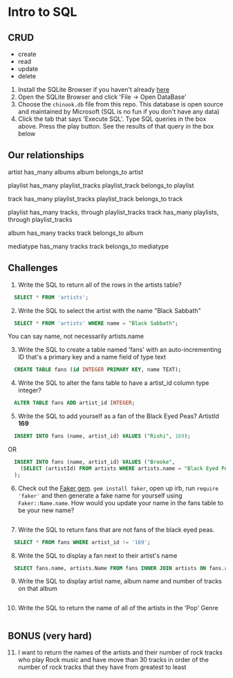 # Intro to SQL

## CRUD
- create
- read
- update
- delete


1. Install the SQLite Browser if you haven't already [here](http://sqlitebrowser.org/)
2. Open the SQLite Browser and click 'File -> Open DataBase'
3. Choose the `chinook.db` file from this repo. This database is open source and maintained by Microsoft (SQL is no fun if you don't have any data)
4. Click the tab that says 'Execute SQL'. Type SQL queries in the box above. Press the play button. See the results of that query in the box below

## Our relationships

artist has_many albums
album belongs_to artist

playlist has_many playlist_tracks
playlist_track belongs_to playlist

track has_many playlist_tracks
playlist_track belongs_to track

playlist has_many tracks, through playlist_tracks
track has_many playlists, through playlist_tracks

album has_many tracks
track belongs_to album

mediatype has_many tracks
track belongs_to mediatype

## Challenges

1. Write the SQL to return all of the rows in the artists table?

  ```SQL
    SELECT * FROM 'artists';
  ```

2. Write the SQL to select the artist with the name "Black Sabbath"

  ```SQL
    SELECT * FROM 'artists' WHERE name = "Black Sabbath";
  ```
  You can say name, not necessarily artists.name

3. Write the SQL to create a table named 'fans' with an auto-incrementing ID that's a primary key and a name field of type text

  ```sql
    CREATE TABLE fans (id INTEGER PRIMARY KEY, name TEXT);
  ```

4. Write the SQL to alter the fans table to have a artist_id column type integer?

  ```sql
    ALTER TABLE fans ADD artist_id INTEGER;
  ```

5. Write the SQL to add yourself as a fan of the Black Eyed Peas? ArtistId **169**

  ```sql
    INSERT INTO fans (name, artist_id) VALUES ("Rishi", 169);
  ```

  OR

  ```sql
    INSERT INTO fans (name, artist_id) VALUES ("Brooke",
      (SELECT (artistId) FROM artists WHERE artists.name = "Black Eyed Peas")
    );
  ```

6. Check out the [Faker gem](https://github.com/stympy/faker). `gem install faker`, open up irb, run `require 'faker'` and then generate a fake name for yourself using `Faker::Name.name`. How would you update your name in the fans table to be your new name?

   ```sql
   ```

7. Write the SQL to return fans that are not fans of the black eyed peas.

  ```sql
    SELECT * FROM fans WHERE artist_id != '169';
  ```

8. Write the SQL to display a fan next to their artist's name

  ```sql
    SELECT fans.name, artists.Name FROM fans INNER JOIN artists ON fans.artist_id = artists.ArtistId;
  ```

9. Write the SQL to display artist name, album name and number of tracks on that album

  ```sql

  ```

10. Write the SQL to return the name of all of the artists in the 'Pop' Genre

  ```sql

  ```

## BONUS (very hard)

11. I want to return the names of the artists and their number of rock tracks
    who play Rock music
    and have move than 30 tracks
    in order of the number of rock tracks that they have
    from greatest to least

  ```sql

  ```

